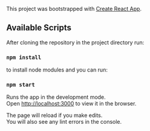 This project was bootstrapped with [Create React App](https://github.com/facebook/create-react-app).

## Available Scripts

After cloning the repository in the project directory run:

### `npm install`
 
to install node modules and you can run:

### `npm start`

Runs the app in the development mode.<br />
Open [http://localhost:3000](http://localhost:3000) to view it in the browser.

The page will reload if you make edits.<br />
You will also see any lint errors in the console.
